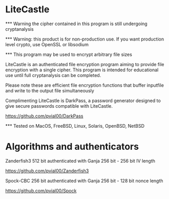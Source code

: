 # LiteCastle

*** Warning the cipher contained in this program is still undergoing cryptanalysis

*** Warning: this product is for non-production use.  If you want production level crypto, use OpenSSL or libsodium

*** This program may be used to encrypt arbitrary file sizes

LiteCastle is an authenticated file encryption program aiming to provide file encryption with a single cipher.  This program is intended for educational use until full cryptanalysis can be completed.

Please note these are efficient file encryption functions that buffer inputfile and write to the output file simultaneously

Complimenting LiteCastle is DarkPass, a password generator designed to give secure passwords compatible with LiteCastle.

https://github.com/pvial00/DarkPass

*** Tested on MacOS, FreeBSD, Linux, Solaris, OpenBSD, NetBSD


# Algorithms and authenticators

Zanderfish3 512 bit authenticated with Ganja 256 bit - 256 bit IV length

https://github.com/pvial00/Zanderfish3

Spock-CBC 256 bit authenticated with Ganja 256 bit - 128 bit nonce length

https://github.com/pvial00/Spock
